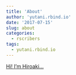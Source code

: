 ```yaml
---
title: 'About'
author: 'yutani.rbind.io'
date: '2017-07-15'
slug: about
categories:
  - rscribers
tags:
  - yutani.rbind.io
---
```


[Hi! I&rsquo;m Hiroaki...<click to read more>](https://yutani.rbind.io/about/)

